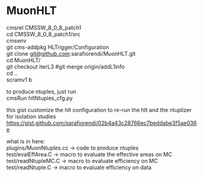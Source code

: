 # MuonHLT

cmsrel CMSSW_8_0_8_patch1  
cd CMSSW_8_0_8_patch1/src  
cmsenv    
git cms-addpkg HLTrigger/Configuration    
git clone git@github.com:sarafiorendi/MuonHLT.git    
cd MuonHLT/  
git checkout iterL3 
#git merge origin/addL1info  
cd ..  
scramv1 b   
  
to produce ntuples, just run    
cmsRun hltNtuples_cfg.py

this gist customize the hlt configuration to re-run the hlt and the ntuplizer for isolation studies
https://gist.github.com/sarafiorendi/02b4a43c28766ec7beddabe3f5ae036e
  
what is in here:  
plugins/MuonNtuples.cc → code to produce ntuples   
test/evalEffArea.C     → macro to evaluate the effective areas on MC   
test/readNtupleMC.C    → macro to evaluate efficiency on MC  
test/readNtuple.C      → macro to evaluate efficiency on data  
